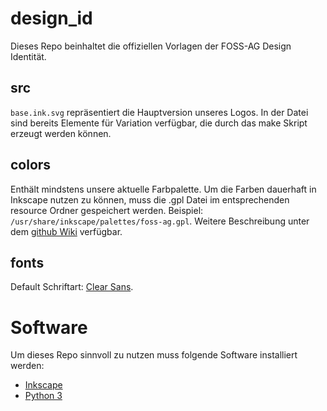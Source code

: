 # design_id
Dieses Repo beinhaltet die offiziellen Vorlagen der FOSS-AG Design Identität.

## src
`base.ink.svg` repräsentiert die Hauptversion unseres Logos. 
In der Datei sind bereits Elemente für Variation verfügbar, die durch das make Skript erzeugt werden können.

## colors
Enthält mindstens unsere aktuelle Farbpalette. 
Um die Farben dauerhaft in Inkscape nutzen zu können, muss die .gpl Datei im entsprechenden resource Ordner gespeichert werden. Beispiel: `/usr/share/inkscape/palettes/foss-ag.gpl`.
Weitere Beschreibung unter dem [github Wiki](https://github.com/foss-ag/design_id/wiki/Colours) verfügbar.

## fonts
Default Schriftart: [Clear Sans](https://01.org/clear-sans).

# Software

Um dieses Repo sinnvoll zu nutzen muss folgende Software installiert werden:

- [Inkscape](https://inkscape.org/download)
- [Python 3](https://www.python.org/)
